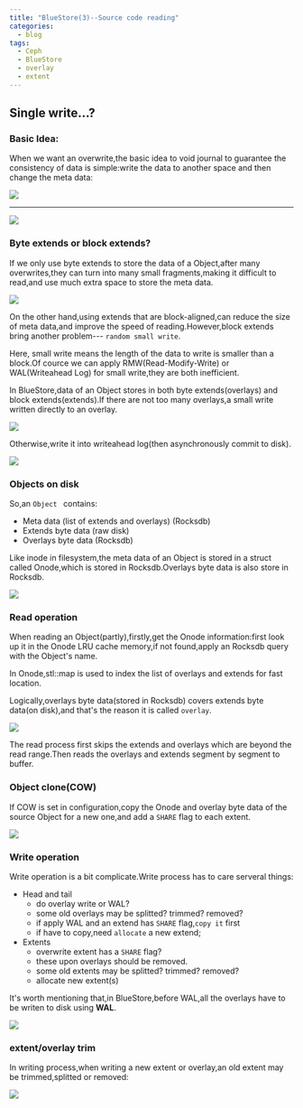 ```yaml
---
title: "BlueStore(3)--Source code reading"
categories:
  - blog
tags:
  - Ceph
  - BlueStore
  - overlay
  - extent
---
```


## Single write...?

### Basic Idea:

When we want an overwrite,the basic idea to void journal to guarantee the consistency of data is simple:write the data to another space and then change the meta data:

![](http://cezvf.img47.wal8.com/img47/544731_20160503164529/146226628361.png)

---


![](http://cezvf.img47.wal8.com/img47/544731_20160503164529/146226628471.png)

### Byte extends or block extends?

If we only use byte extends to store the data of a Object,after many overwrites,they can turn into many small fragments,making it difficult to read,and use much extra space to store the meta data.

![](http://cezvf.img47.wal8.com/img47/544731_20160503164529/146226628301.png)

On the other hand,using extends that are block-aligned,can reduce the size of meta data,and improve the speed of reading.However,block extends bring another
problem--- `random small write`.

Here, small write means the length of the data to write is smaller than a block.Of cource we can apply RMW(Read-Modify-Write) or WAL(Writeahead Log) for small write,they are both inefficient.

In BlueStore,data of an Object stores in both byte extends(overlays) and block extends(extends).If there are not too many overlays,a small write written directly to an overlay.

![](http://cezvf.img47.wal8.com/img47/544731_20160503164529/146226628737.png)

Otherwise,write it into writeahead log(then asynchronously commit to disk).

![](http://cezvf.img47.wal8.com/img47/544731_20160503164529/146226628612.png)

### Objects on disk

So,an `Object ` contains:
* Meta data (list of extends and overlays) (Rocksdb)
* Extends byte data (raw disk)
* Overlays byte data (Rocksdb)

Like inode in filesystem,the meta data of an Object is stored in a struct called Onode,which is stored in Rocksdb.Overlays byte data is also store in Rocksdb.

![](http://cezvf.img47.wal8.com/img47/544731_20160503164529/146226628802.png)

### Read operation

When reading an Object(partly),firstly,get the Onode information:first look up it in the Onode LRU cache memory,if not found,apply an Rocksdb query with the Object's name.

In Onode,stl::map is used to index the list of overlays and extends for fast location.

Logically,overlays byte data(stored in Rocksdb) covers extends byte data(on disk),and that's the reason it is called `overlay`.

![](http://cezvf.img47.wal8.com/img47/544731_20160503164529/146226628897.png)

The read process first skips the extends and overlays which are beyond the read range.Then reads the overlays and extends segment by segment to buffer.

### Object clone(COW)

If COW is set in configuration,copy the Onode and overlay byte data of the source Object for a new one,and add a `SHARE` flag to each extent.

![](http://cezvf.img47.wal8.com/img47/544731_20160503164529/146226628985.png)

### Write operation

Write operation is a bit complicate.Write process has to care serveral things:
* Head and tail
  * do overlay write or WAL?
  * some old overlays may be splitted? trimmed? removed?
  * if apply WAL and an extend has `SHARE` flag,`copy it` first
  * if have to copy,need `allocate` a new extend;
* Extents
  * overwrite extent has a `SHARE` flag?
  * these upon overlays should be removed.
  * some old extents may be splitted? trimmed? removed?
  * allocate new extent(s)

It's worth mentioning that,in BlueStore,before WAL,all the overlays have to  be writen to disk using **WAL**.

![](http://cezvf.img47.wal8.com/img47/544731_20160503164529/146226629062.png)

### extent/overlay trim

In writing process,when writing a new extent or overlay,an old extent may be trimmed,splitted or removed:

![](http://cezvf.img47.wal8.com/img47/544731_20160503164529/146226628232.png)

